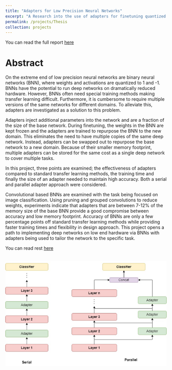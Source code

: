 ```yaml
---
title: "Adapters for Low Precision Neural Networks"
excerpt: "A Research into the use of adapters for finetuning quantized neural networks namely binarised neural networts <br/><img src='/images/projects/Serial Vs Parallel.jpg'>"
permalink: /projects/Thesis
collection: projects
---
```

You can read the full report [here](/files/JohnSuThesis_Adapters.pdf)

# Abstract
On the extreme end of low precision neural networks are binary neural networks (BNN),
where weights and activations are quantized to 1 and -1. BNNs have the potential to run
deep networks on dramatically reduced hardware. However, BNNs often need special training methods making transfer learning difficult. Furthermore, it is cumbersome to require
multiple versions of the same networks for different domains. To alleviate this, adapters are
investigated as a solution to this problem.

Adapters inject additional parameters into the network and are a fraction of the size of the
base network. During finetuning, the weights in the BNN are kept frozen and the adapters are
trained to repurpose the BNN to the new domain. This eliminates the need to have multiple
copies of the same deep network. Instead, adapters can be swapped out to repurpose the base
network to a new domain. Because of their smaller memory footprint, multiple adapters can
be stored for the same cost as a single deep network to cover multiple tasks.

In this project, three points are examined; the effectiveness of adapters compared to
standard transfer learning methods, the training time and finally the size of an adapter needed to maintain high accuracy. Both a serial and parallel adapter approach were considered.

Convolutional based BNNs are examined with the task being focused on image classification.
Using pruning and grouped convolutions to reduce weights, experiments indicate that
adapters that are between 7-12% of the memory size of the base BNN provide a good
compromise between accuracy and low memory footprint. Accuracy of BNNs are only a
few percentage points off standard transfer learning methods while providing faster training
times and flexibility in design approach. This project opens a path to implementing deep
networks on low end hardware via BNNs with adapters being used to tailor the network to
the specific task.

You can read rest [here](/files/JohnSuThesis_Adapters.pdf)

<br/><img src='/images/projects/Serial Vs Parallel.jpg'>
